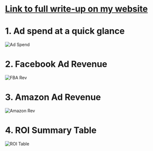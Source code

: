 # [Link to full write-up on my website](https://tmtrentmoore.wixsite.com/hellotrentonm/general-5)

# 1. Ad spend at a quick glance
![Ad Spend](https://i.imgur.com/gRTLlfW.png)

# 2. Facebook Ad Revenue
![FBA Rev](https://i.imgur.com/dbPOCWq.png)

# 3. Amazon Ad Revenue
![Amazon Rev](https://i.imgur.com/2m5ZG55.png)

# 4. ROI Summary Table
![ROI Table](https://i.imgur.com/EdyQ6gw.png)

